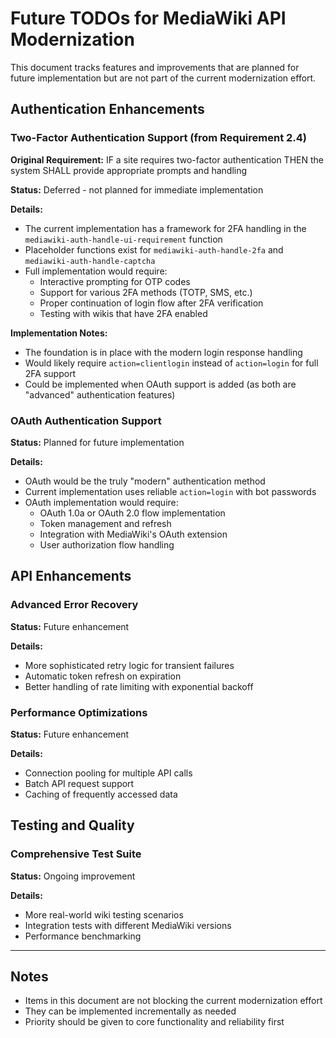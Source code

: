 # Future TODOs for MediaWiki API Modernization

This document tracks features and improvements that are planned for future implementation but are not part of the current modernization effort.

## Authentication Enhancements

### Two-Factor Authentication Support (from Requirement 2.4)

**Original Requirement:** IF a site requires two-factor authentication THEN the system SHALL provide appropriate prompts and handling

**Status:** Deferred - not planned for immediate implementation

**Details:**
- The current implementation has a framework for 2FA handling in the `mediawiki-auth-handle-ui-requirement` function
- Placeholder functions exist for `mediawiki-auth-handle-2fa` and `mediawiki-auth-handle-captcha`
- Full implementation would require:
  - Interactive prompting for OTP codes
  - Support for various 2FA methods (TOTP, SMS, etc.)
  - Proper continuation of login flow after 2FA verification
  - Testing with wikis that have 2FA enabled

**Implementation Notes:**
- The foundation is in place with the modern login response handling
- Would likely require `action=clientlogin` instead of `action=login` for full 2FA support
- Could be implemented when OAuth support is added (as both are "advanced" authentication features)

### OAuth Authentication Support

**Status:** Planned for future implementation

**Details:**
- OAuth would be the truly "modern" authentication method
- Current implementation uses reliable `action=login` with bot passwords
- OAuth implementation would require:
  - OAuth 1.0a or OAuth 2.0 flow implementation
  - Token management and refresh
  - Integration with MediaWiki's OAuth extension
  - User authorization flow handling

## API Enhancements

### Advanced Error Recovery

**Status:** Future enhancement

**Details:**
- More sophisticated retry logic for transient failures
- Automatic token refresh on expiration
- Better handling of rate limiting with exponential backoff

### Performance Optimizations

**Status:** Future enhancement

**Details:**
- Connection pooling for multiple API calls
- Batch API request support
- Caching of frequently accessed data

## Testing and Quality

### Comprehensive Test Suite

**Status:** Ongoing improvement

**Details:**
- More real-world wiki testing scenarios
- Integration tests with different MediaWiki versions
- Performance benchmarking

---

## Notes

- Items in this document are not blocking the current modernization effort
- They can be implemented incrementally as needed
- Priority should be given to core functionality and reliability first
